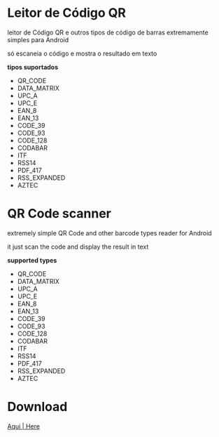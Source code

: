 # Leitor de Código QR

leitor de Código QR e outros tipos de código de barras extremamente simples para Android

só escaneia o código e mostra o resultado em texto


**tipos suportados**

* QR_CODE
* DATA_MATRIX	
* UPC_A
* UPC_E
* EAN_8
* EAN_13
* CODE_39
* CODE_93
* CODE_128
* CODABAR
* ITF
* RSS14
* PDF_417
* RSS_EXPANDED
* AZTEC

# QR Code scanner

extremely simple QR Code and other barcode types reader for Android

it just scan the code and display the result in text


**supported types**

* QR_CODE
* DATA_MATRIX	
* UPC_A
* UPC_E
* EAN_8
* EAN_13
* CODE_39
* CODE_93
* CODE_128
* CODABAR
* ITF
* RSS14
* PDF_417
* RSS_EXPANDED
* AZTEC

# Download
[Aqui | Here](https://github.com/david042/Leitor-de-QR-Code/releases/download/v1/20210523083816-app-debug.apk)
